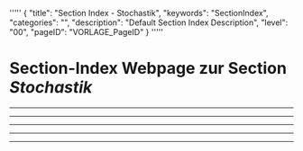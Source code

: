 '''''
{
"title": "Section Index - Stochastik",
"keywords": "SectionIndex",
"categories": "",
"description": "Default Section Index Description",
"level": "00",
"pageID": "VORLAGE_PageID"
}
'''''


<h1>Section-Index Webpage zur Section <i>Stochastik</i></h1>

<hr><hr><hr><hr><hr>